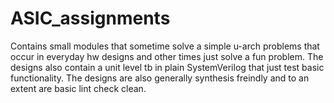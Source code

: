 # ASIC_assignments

Contains small modules that sometime solve a simple u-arch problems that occur in everyday hw designs and other times just solve a fun problem.
The designs also contain a unit level tb in plain SystemVerilog that just test basic functionality.
The designs are also generally synthesis freindly and to an extent are basic lint check clean.

